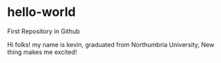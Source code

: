 # hello-world
First Repository in Github

Hi folks!
my name is kevin, graduated from Northumbria University, New thing makes me excited!
